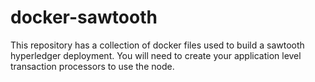 # docker-sawtooth

This repository has a collection of docker files used to build a sawtooth hyperledger deployment. You will need to create your application level transaction processors to use the node. 